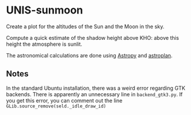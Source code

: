 # UNIS-sunmoon

Create a plot for the altitudes of the Sun and the Moon in the sky.

Compute a quick estimate of the shadow height above KHO: above this height the atmosphere is sunlit.

The astronomical calculations are done using [Astropy](https://www.astropy.org/) and [astroplan](https://astroplan.readthedocs.io/en/latest/).

## Notes

In the standard Ubuntu installation, there was a weird error regarding GTK backends. There is apparently an unnecessary line in `backend_gtk3.py`. If you get this error, you can comment out the line `GLib.source_remove(seld._idle_draw_id)`

